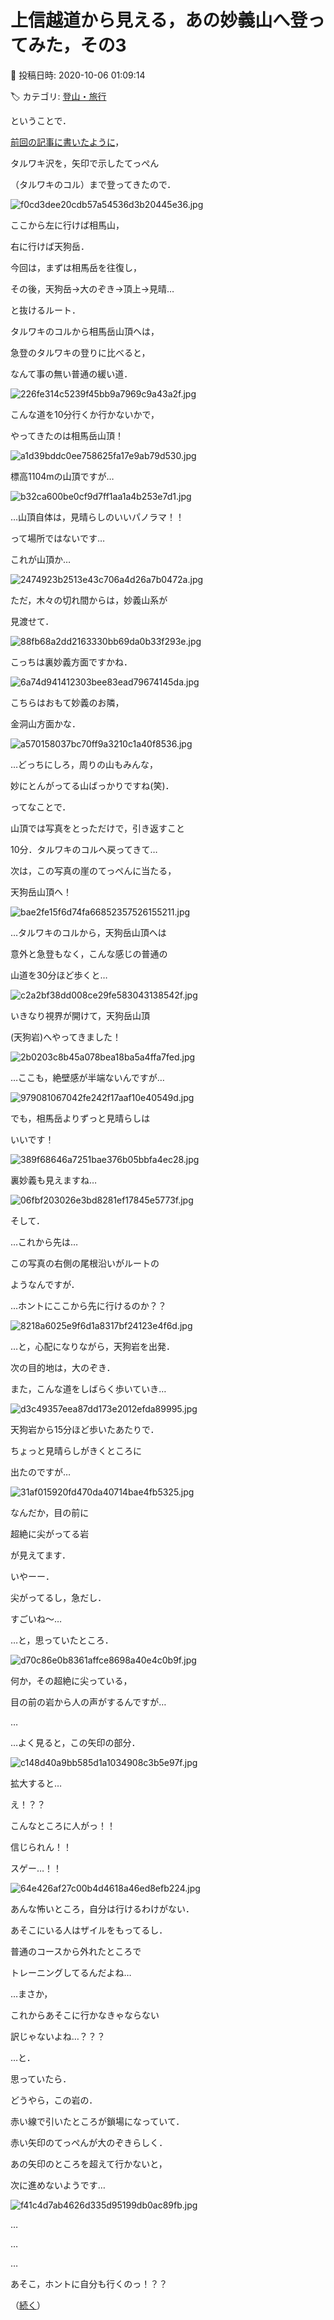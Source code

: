 # 上信越道から見える，あの妙義山へ登ってみた，その3

📅 投稿日時: 2020-10-06 01:09:14

🏷️ カテゴリ: [登山・旅行](c1d637a11a25b457ac978d197adbdafc5.md)

ということで．


[前回の記事に書いたように](e21484593e8cb0866ad5f3e9ec68ec50c.md)，


タルワキ沢を，矢印で示したてっぺん


（タルワキのコル）まで登ってきたので．




![f0cd3dee20cdb57a54536d3b20445e36.jpg](images/f0cd3dee20cdb57a54536d3b20445e36.jpg)







ここから左に行けば相馬山，


右に行けば天狗岳．


今回は，まずは相馬岳を往復し，


その後，天狗岳→大のぞき→頂上→見晴…


と抜けるルート．





タルワキのコルから相馬岳山頂へは，


急登のタルワキの登りに比べると，


なんて事の無い普通の緩い道．




![226fe314c5239f45bb9a7969c9a43a2f.jpg](images/226fe314c5239f45bb9a7969c9a43a2f.jpg)




こんな道を10分行くか行かないかで，


やってきたのは相馬岳山頂！




![a1d39bddc0ee758625fa17e9ab79d530.jpg](images/a1d39bddc0ee758625fa17e9ab79d530.jpg)




標高1104mの山頂ですが…




![b32ca600be0cf9d7ff1aa1a4b253e7d1.jpg](images/b32ca600be0cf9d7ff1aa1a4b253e7d1.jpg)




…山頂自体は，見晴らしのいいパノラマ！！


って場所ではないです…


これが山頂か…




![2474923b2513e43c706a4d26a7b0472a.jpg](images/2474923b2513e43c706a4d26a7b0472a.jpg)




ただ，木々の切れ間からは，妙義山系が


見渡せて．




![88fb68a2dd2163330bb69da0b33f293e.jpg](images/88fb68a2dd2163330bb69da0b33f293e.jpg)




こっちは裏妙義方面ですかね．




![6a74d941412303bee83ead79674145da.jpg](images/6a74d941412303bee83ead79674145da.jpg)




こちらはおもて妙義のお隣，


金洞山方面かな．




![a570158037bc70ff9a3210c1a40f8536.jpg](images/a570158037bc70ff9a3210c1a40f8536.jpg)




…どっちにしろ，周りの山もみんな，


妙にとんがってる山ばっかりですね(笑)．





ってなことで．


山頂では写真をとっただけで，引き返すこと


10分．タルワキのコルへ戻ってきて…


次は，この写真の崖のてっぺんに当たる，


天狗岳山頂へ！




![bae2fe15f6d74fa66852357526155211.jpg](images/bae2fe15f6d74fa66852357526155211.jpg)







…タルワキのコルから，天狗岳山頂へは


意外と急登もなく，こんな感じの普通の


山道を30分ほど歩くと…




![c2a2bf38dd008ce29fe583043138542f.jpg](images/c2a2bf38dd008ce29fe583043138542f.jpg)




いきなり視界が開けて，天狗岳山頂


(天狗岩)へやってきました！




![2b0203c8b45a078bea18ba5a4ffa7fed.jpg](images/2b0203c8b45a078bea18ba5a4ffa7fed.jpg)




…ここも，絶壁感が半端ないんですが…




![979081067042fe242f17aaf10e40549d.jpg](images/979081067042fe242f17aaf10e40549d.jpg)




でも，相馬岳よりずっと見晴らしは


いいです！




![389f68646a7251bae376b05bbfa4ec28.jpg](images/389f68646a7251bae376b05bbfa4ec28.jpg)




裏妙義も見えますね…




![06fbf203026e3bd8281ef17845e5773f.jpg](images/06fbf203026e3bd8281ef17845e5773f.jpg)




そして．


…これから先は…


この写真の右側の尾根沿いがルートの


ようなんですが．


…ホントにここから先に行けるのか？？




![8218a6025e9f6d1a8317bf24123e4f6d.jpg](images/8218a6025e9f6d1a8317bf24123e4f6d.jpg)







…と，心配になりながら，天狗岩を出発．


次の目的地は，大のぞき．


また，こんな道をしばらく歩いていき…




![d3c49357eea87dd173e2012efda89995.jpg](images/d3c49357eea87dd173e2012efda89995.jpg)




天狗岩から15分ほど歩いたあたりで．


ちょっと見晴らしがきくところに


出たのですが…




![31af015920fd470da40714bae4fb5325.jpg](images/31af015920fd470da40714bae4fb5325.jpg)







なんだか，目の前に


超絶に尖がってる岩


が見えてます．


いやーー．


尖がってるし，急だし．


すごいね～…


…と，思っていたところ．




![d70c86e0b8361affce8698a40e4c0b9f.jpg](images/d70c86e0b8361affce8698a40e4c0b9f.jpg)







何か，その超絶に尖っている，


目の前の岩から人の声がするんですが…


…


…よく見ると，この矢印の部分．




![c148d40a9bb585d1a1034908c3b5e97f.jpg](images/c148d40a9bb585d1a1034908c3b5e97f.jpg)







拡大すると…


え！？？


こんなところに人がっ！！


信じられん！！


スゲー…！！




![64e426af27c00b4d4618a46ed8efb224.jpg](images/64e426af27c00b4d4618a46ed8efb224.jpg)




あんな怖いところ，自分は行けるわけがない．





あそこにいる人はザイルをもってるし．


普通のコースから外れたところで


トレーニングしてるんだよね…





…まさか，


これからあそこに行かなきゃならない


訳じゃないよね…？？？





…と．


思っていたら．


どうやら，この岩の．


赤い線で引いたところが鎖場になっていて．


赤い矢印のてっぺんが大のぞきらしく．





あの矢印のところを超えて行かないと，


次に進めないようです…




![f41c4d7ab4626d335d95199db0ac89fb.jpg](images/f41c4d7ab4626d335d95199db0ac89fb.jpg)




…


…


…


あそこ，ホントに自分も行くのっ！？？





（[続く](eb2304bc4ba43a76460e0ec2fc061e96d.md)）
